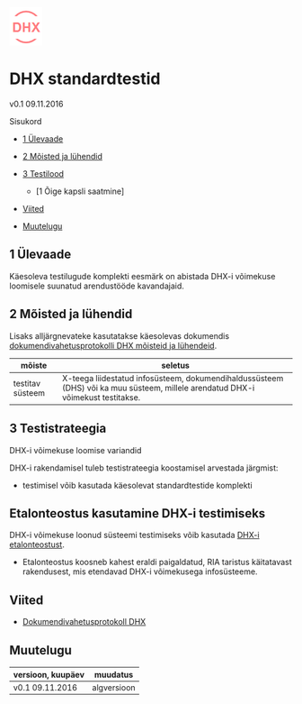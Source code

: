 ![](DHX.PNG)

# DHX standardtestid

v0.1 09.11.2016

Sisukord

- [1 Ülevaade](#1-Ülevaade)
- [2 Mõisted ja lühendid](#2-mõisted-ja-lühendid)
- [3 Testilood]()
  - [1 Õige kapsli saatmine] 

- [Viited](#viited)
- [Muutelugu](#muutelugu)

## 1 Ülevaade

Käesoleva testilugude komplekti eesmärk on abistada DHX-i võimekuse loomisele suunatud arendustööde kavandajaid.

## 2 Mõisted ja lühendid

Lisaks alljärgnevateke kasutatakse käesolevas dokumendis [dokumendivahetusprotokolli DHX mõisteid ja lühendeid](https://e-gov.github.io/DHX/#3-m%C3%B5isted-ja-l%C3%BChendid).

| mõiste | seletus |
|--------|---------|
| testitav süsteem | X-teega liidestatud infosüsteem, dokumendihaldussüsteem (DHS) või ka muu süsteem, millele arendatud DHX-i võimekust testitakse. |

## 3 Testistrateegia

DHX-i võimekuse loomise variandid

DHX-i rakendamisel tuleb testistrateegia koostamisel arvestada järgmist:

- testimisel võib kasutada käesolevat standardtestide komplekti

## Etalonteostus kasutamine DHX-i testimiseks

DHX-i võimekuse loonud süsteemi testimiseks võib kasutada [DHX-i etalonteostust](https://github.com/e-gov/DHX-etalon).
- Etalonteostus koosneb kahest eraldi paigaldatud, RIA taristus käitatavast rakendusest, mis etendavad DHX-i võimekusega infosüsteeme. 

## Viited

- [Dokumendivahetusprotokoll DHX](https://e-gov.github.io/DHX/)

## Muutelugu

| versioon, kuupäev | muudatus |
|-------------------|----------|
| v0.1 09.11.2016   | algversioon |
